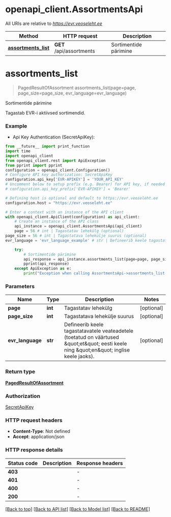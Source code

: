 # openapi_client.AssortmentsApi

All URIs are relative to *https://evr.veoseleht.ee*

Method | HTTP request | Description
------------- | ------------- | -------------
[**assortments_list**](AssortmentsApi.md#assortments_list) | **GET** /api/assortments | Sortimentide pärimine


# **assortments_list**
> PagedResultOfAssortment assortments_list(page=page, page_size=page_size, evr_language=evr_language)

Sortimentide pärimine

Tagastab EVR-i aktiivsed sortimendid.

### Example

* Api Key Authentication (SecretApiKey):
```python
from __future__ import print_function
import time
import openapi_client
from openapi_client.rest import ApiException
from pprint import pprint
configuration = openapi_client.Configuration()
# Configure API key authorization: SecretApiKey
configuration.api_key['EVR-APIKEY'] = 'YOUR_API_KEY'
# Uncomment below to setup prefix (e.g. Bearer) for API key, if needed
# configuration.api_key_prefix['EVR-APIKEY'] = 'Bearer'

# Defining host is optional and default to https://evr.veoseleht.ee
configuration.host = "https://evr.veoseleht.ee"

# Enter a context with an instance of the API client
with openapi_client.ApiClient(configuration) as api_client:
    # Create an instance of the API class
    api_instance = openapi_client.AssortmentsApi(api_client)
    page = 56 # int | Tagastatav lehekülg (optional)
page_size = 56 # int | Tagastatava lehekülje suurus (optional)
evr_language = 'evr_language_example' # str | Defineerib keele tagastatavatele veateadetele (toetatud on väärtused \"et\" eesti keele ning \"en\" inglise keele jaoks). (optional)

    try:
        # Sortimentide pärimine
        api_response = api_instance.assortments_list(page=page, page_size=page_size, evr_language=evr_language)
        pprint(api_response)
    except ApiException as e:
        print("Exception when calling AssortmentsApi->assortments_list: %s\n" % e)
```

### Parameters

Name | Type | Description  | Notes
------------- | ------------- | ------------- | -------------
 **page** | **int**| Tagastatav lehekülg | [optional] 
 **page_size** | **int**| Tagastatava lehekülje suurus | [optional] 
 **evr_language** | **str**| Defineerib keele tagastatavatele veateadetele (toetatud on väärtused \&quot;et\&quot; eesti keele ning \&quot;en\&quot; inglise keele jaoks). | [optional] 

### Return type

[**PagedResultOfAssortment**](PagedResultOfAssortment.md)

### Authorization

[SecretApiKey](../README.md#SecretApiKey)

### HTTP request headers

 - **Content-Type**: Not defined
 - **Accept**: application/json

### HTTP response details
| Status code | Description | Response headers |
|-------------|-------------|------------------|
**403** |  |  -  |
**401** |  |  -  |
**400** |  |  -  |
**200** |  |  -  |

[[Back to top]](#) [[Back to API list]](../README.md#documentation-for-api-endpoints) [[Back to Model list]](../README.md#documentation-for-models) [[Back to README]](../README.md)

